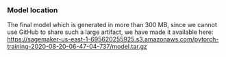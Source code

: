 
### Model location

The final model which is generated in more than 300 MB, since we cannot use GitHub to share such a large artifact, we have made it available here:
https://sagemaker-us-east-1-695620255925.s3.amazonaws.com/pytorch-training-2020-08-20-06-47-04-737/model.tar.gz